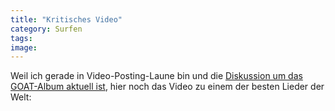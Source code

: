 ```yaml
---
title: "Kritisches Video"
category: Surfen
tags: 
image: 
---
```


Weil ich gerade in Video-Posting-Laune bin und die [Diskussion um das GOAT-Album aktuell ist](http://www.unkut.com/2009/02/and-the-goat-rap-album-is/), hier noch das Video zu einem der besten Lieder der Welt:  
